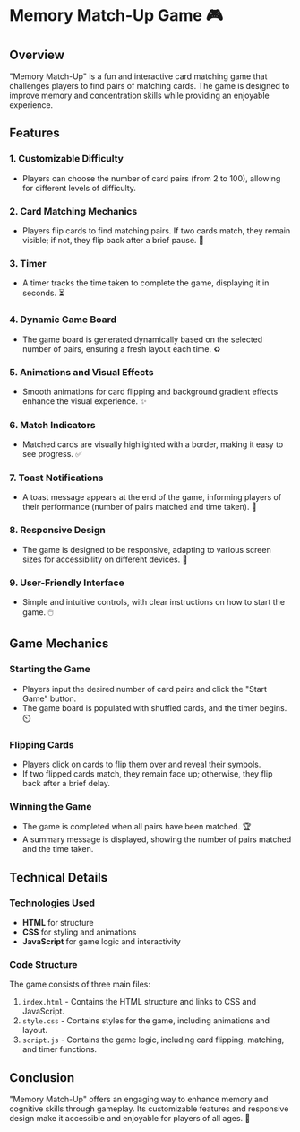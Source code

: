 # Memory Match-Up Game 🎮

## Overview
"Memory Match-Up" is a fun and interactive card matching game that challenges players to find pairs of matching cards. The game is designed to improve memory and concentration skills while providing an enjoyable experience.



## Features

### 1. Customizable Difficulty
- Players can choose the number of card pairs (from 2 to 100), allowing for different levels of difficulty.

### 2. Card Matching Mechanics
- Players flip cards to find matching pairs. If two cards match, they remain visible; if not, they flip back after a brief pause. 🔄

### 3. Timer
- A timer tracks the time taken to complete the game, displaying it in seconds. ⏳

### 4. Dynamic Game Board
- The game board is generated dynamically based on the selected number of pairs, ensuring a fresh layout each time. ♻️

### 5. Animations and Visual Effects
- Smooth animations for card flipping and background gradient effects enhance the visual experience. ✨

### 6. Match Indicators
- Matched cards are visually highlighted with a border, making it easy to see progress. ✅

### 7. Toast Notifications
- A toast message appears at the end of the game, informing players of their performance (number of pairs matched and time taken). 🥳

### 8. Responsive Design
- The game is designed to be responsive, adapting to various screen sizes for accessibility on different devices. 📱

### 9. User-Friendly Interface
- Simple and intuitive controls, with clear instructions on how to start the game. 🖱️

## Game Mechanics

### Starting the Game
- Players input the desired number of card pairs and click the "Start Game" button.
- The game board is populated with shuffled cards, and the timer begins. ⏲️

### Flipping Cards
- Players click on cards to flip them over and reveal their symbols.
- If two flipped cards match, they remain face up; otherwise, they flip back after a brief delay.

### Winning the Game
- The game is completed when all pairs have been matched. 🏆
- A summary message is displayed, showing the number of pairs matched and the time taken.

## Technical Details

### Technologies Used
- **HTML** for structure
- **CSS** for styling and animations
- **JavaScript** for game logic and interactivity

### Code Structure
The game consists of three main files:
1. `index.html` - Contains the HTML structure and links to CSS and JavaScript.
2. `style.css` - Contains styles for the game, including animations and layout.
3. `script.js` - Contains the game logic, including card flipping, matching, and timer functions.

## Conclusion
"Memory Match-Up" offers an engaging way to enhance memory and cognitive skills through gameplay. Its customizable features and responsive design make it accessible and enjoyable for players of all ages. 🎉
